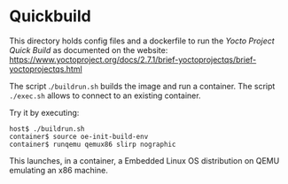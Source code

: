 # Quickbuild

This directory holds config files and a dockerfile to run the *Yocto Project 
Quick Build* as documented on the website:
https://www.yoctoproject.org/docs/2.7.1/brief-yoctoprojectqs/brief-yoctoprojectqs.html

The script .`/buildrun.sh` builds the image and run a container.
The script `./exec.sh` allows to connect to an existing container.

Try it by executing:
  ```
  host$ ./buildrun.sh
  container$ source oe-init-build-env
  container$ runqemu qemux86 slirp nographic
  ```
This launches, in a container, a Embedded Linux OS distribution on QEMU
emulating an x86 machine.
